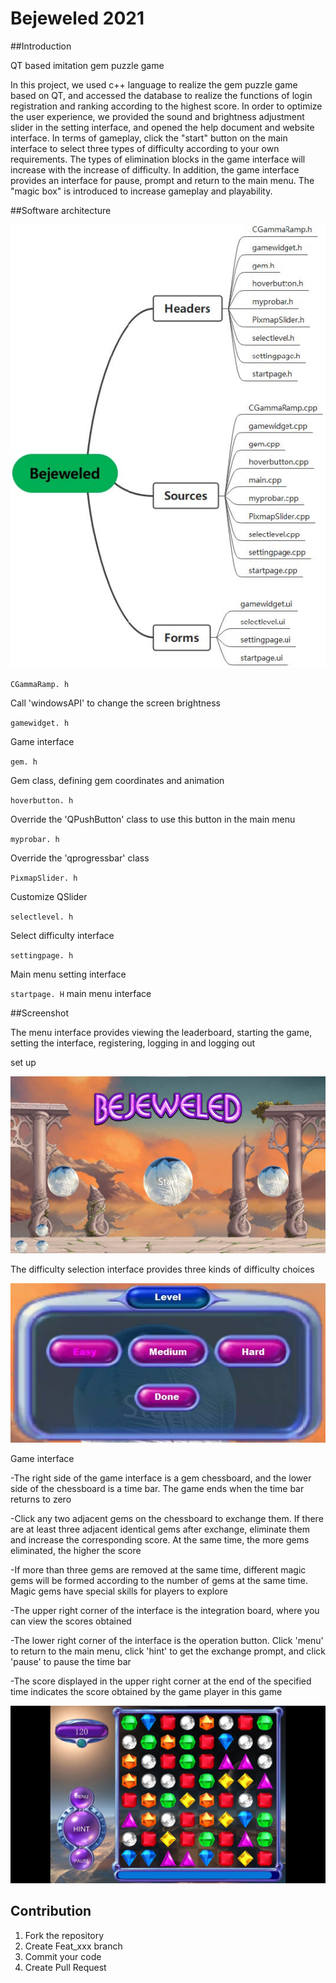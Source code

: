 # Bejeweled 2021



##Introduction

QT based imitation gem puzzle game



In this project, we used c++ language to realize the gem puzzle game based on QT, and accessed the database to realize the functions of login registration and ranking according to the highest score. In order to optimize the user experience, we provided the sound and brightness adjustment slider in the setting interface, and opened the help document and website interface. In terms of gameplay, click the "start" button on the main interface to select three types of difficulty according to your own requirements. The types of elimination blocks in the game interface will increase with the increase of difficulty. In addition, the game interface provides an interface for pause, prompt and return to the main menu. The "magic box" is introduced to increase gameplay and playability.



##Software architecture

![4](pic/4.jpg)



`CGammaRamp. h`

Call 'windowsAPI' to change the screen brightness



`gamewidget. h`

Game interface



`gem. h`

Gem class, defining gem coordinates and animation



`hoverbutton. h`

Override the 'QPushButton' class to use this button in the main menu



`myprobar. h`

Override the 'qprogressbar' class



`PixmapSlider. h`

Customize QSlider



`selectlevel. h`

Select difficulty interface



`settingpage. h`

Main menu setting interface



`startpage. H` main menu interface




##Screenshot



The menu interface provides viewing the leaderboard, starting the game, setting the interface, registering, logging in and logging out

set up



![1](pic/1.jpg)



The difficulty selection interface provides three kinds of difficulty choices



![2](pic/2.jpg)



Game interface

-The right side of the game interface is a gem chessboard, and the lower side of the chessboard is a time bar. The game ends when the time bar returns to zero

-Click any two adjacent gems on the chessboard to exchange them. If there are at least three adjacent identical gems after exchange, eliminate them and increase the corresponding score. At the same time, the more gems eliminated, the higher the score

-If more than three gems are removed at the same time, different magic gems will be formed according to the number of gems at the same time. Magic gems have special skills for players to explore

-The upper right corner of the interface is the integration board, where you can view the scores obtained

-The lower right corner of the interface is the operation button. Click 'menu' to return to the main menu, click 'hint' to get the exchange prompt, and click 'pause' to pause the time bar

-The score displayed in the upper right corner at the end of the specified time indicates the score obtained by the game player in this game



![3](pic/3.jpg)

## Contribution

1.  Fork the repository
2.  Create Feat_xxx branch
3.  Commit your code
4.  Create Pull Request

